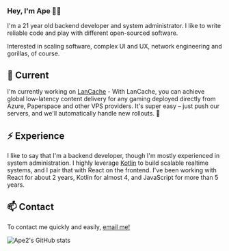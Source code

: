 ### Hey, I'm Ape 👋🏾

I'm a 21 year old backend developer and system administrator. I like to write reliable code and play with different open-sourced software.

Interested in scaling software, complex UI and UX, network engineering and gorillas, of course.

## 🔭 Current

I'm currently working on [LanCache](https://lancache.net) - With LanCache, you can achieve global low-latency content delivery for any gaming deployed directly from Azure, Paperspace and other VPS providers. It's super easy – just push our servers, and we'll automatically handle new rollouts. 🚀

## ⚡️ Experience

I like to say that I'm a backend developer, though I'm mostly experienced in system administration. I highly leverage [Kotlin](https://kotlinlang.org/) to build scalable realtime systems, and I pair that with React on the frontend. I've been working with React for about 2 years, Kotlin for almost 4, and JavaScript for more than 5 years.

## 📫 Contact

To contact me quickly and easily, [email me!](mailto:me@ape2.me)

![Ape2's GitHub stats](https://github-readme-stats.vercel.app/api?username=ape-squared&show_icons=true&theme=dark)
